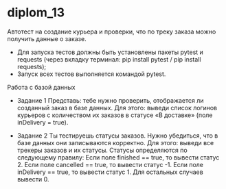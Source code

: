 # diplom_13

Автотест на создание курьера и проверки, что по треку заказа можно получить данные о заказе.
- Для запуска тестов должны быть установлены пакеты pytest и requests (через вкладку терминал: pip install pytest / pip install requests);
- Запуск всех тестов выполняется командой pytest.

Работа с базой данных

- Задание 1
Представь: тебе нужно проверить, отображается ли созданный заказ в базе данных.
Для этого: выведи список логинов курьеров с количеством их заказов в статусе «В доставке» (поле inDelivery = true).

- Задание 2
Ты тестируешь статусы заказов. Нужно убедиться, что в базе данных они записываются корректно.
Для этого: выведи все трекеры заказов и их статусы. 
Статусы определяются по следующему правилу:
Если поле finished == true, то вывести статус 2.
Если поле canсelled == true, то вывести статус -1.
Если поле inDelivery == true, то вывести статус 1.
Для остальных случаев вывести 0.
